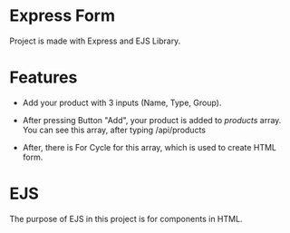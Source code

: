 # Express Form
Project is made with Express and EJS Library.

# Features
- Add your product with 3 inputs (Name, Type, Group).

- After pressing Button "Add", your product is added to *products* array.
 You can see this array, after typing /api/products

- After, there is For Cycle for this array, which is used to create HTML form.

# EJS

The purpose of EJS in this project is for components in HTML.
